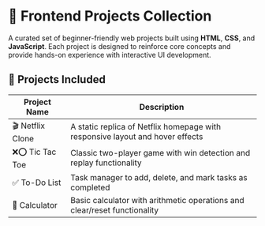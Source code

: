# 🎯 Frontend Projects Collection

A curated set of beginner-friendly web projects built using **HTML**, **CSS**, and **JavaScript**. Each project is designed to reinforce core concepts and provide hands-on experience with interactive UI development.

## 📁 Projects Included

| Project Name   | Description                                                                 |
|----------------|-----------------------------------------------------------------------------|
| 🎬 Netflix Clone | A static replica of Netflix homepage with responsive layout and hover effects |
| ❌⭕ Tic Tac Toe  | Classic two-player game with win detection and replay functionality         |
| ✅ To-Do List    | Task manager to add, delete, and mark tasks as completed                    |
| 🧮 Calculator    | Basic calculator with arithmetic operations and clear/reset functionality   |



